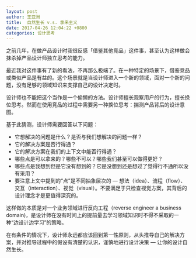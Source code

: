 ```yaml
---
layout: post
author: 王亚洲
title:  自然生长 v.s. 拿来主义
date: 2017-04-26 12:04:22 +0800
categories: 设计思考
---
```


之前几年，在做产品设计时我很反感「借鉴其他竞品」这件事，甚至认为这样做会抹杀掉产品设计师独立思考的能力。

最近我对这件事有了新的看法，不再那么极端了。在一种特定的场景下，借鉴竞品或类似产品是有益的。这个场景就是当设计师进入一个新的领域，面对一个新的问题，没有足够的领域知识来支撑自己的设计决定时。

设计师也不能把这个当作是一个偷懒的方法。设计师擅长观察用户的行为，擅长换位思考。然而在使用竞品的过程中需要另一种换位思考：揣测产品背后的设计意图。

基于此猜测，设计师需要回答以下问题：

* 它想解决的问题是什么？是否与我们想解决的问题一样？
* 它的解决方案是否行得通？
* 它的解决方案在我们的上下文中能否行得通？
* 哪些点是可以拿来的？哪些不可以？哪些我们甚至可以做得更好？
* 哪些点是我想到但是它没有想到的？它是没想到还是想过了觉得行不通所以没有采用？
* 要注意上文中提到的“点”是不同抽象层次的 — 想法（idea）、流程（flow）、交互（interaction）、视觉（visual）。不要满足于只检查视觉方案，其背后的设计理念才是更值得深究的。

这样做的本质是对一个业务领域进行反向工程（reverse engineer a business domain)，是设计师在没有时间上的提前量去学习领域知识时不得不采取的一种“边设计边学习”的策略。

在有条件的情况下，设计师永远都应该回到第一性原则，从头推导自己的解决方案，并对推导过程中的假设有清楚的认识，谨慎地进行设计决策 — 让你的设计自然生长。